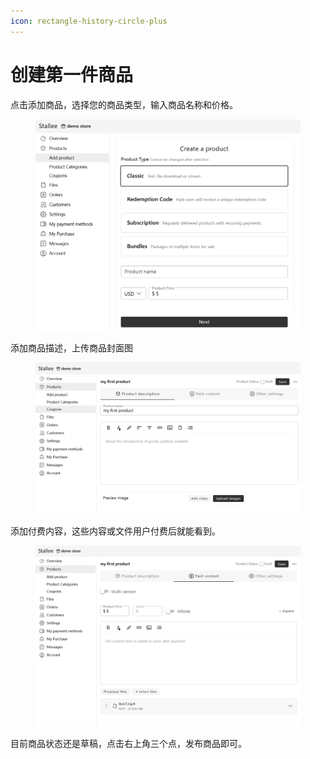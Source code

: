 ```yaml
---
icon: rectangle-history-circle-plus
---
```


# 创建第一件商品

点击添加商品，选择您的商品类型，输入商品名称和价格。

<div align="left"><figure><img src="../.gitbook/assets/image.png" alt="" width="563"><figcaption></figcaption></figure></div>

添加商品描述，上传商品封面图

<div align="left"><figure><img src="../.gitbook/assets/image (1).png" alt="" width="563"><figcaption></figcaption></figure></div>

添加付费内容，这些内容或文件用户付费后就能看到。

<div align="left"><figure><img src="../.gitbook/assets/image (2).png" alt="" width="563"><figcaption></figcaption></figure></div>

目前商品状态还是草稿，点击右上角三个点，发布商品即可。
